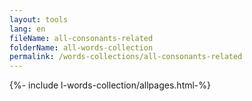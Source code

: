 ```yaml
---
layout: tools
lang: en
fileName: all-consonants-related
folderName: all-words-collection
permalink: /words-collections/all-consonants-related
---
```


{%- include l-words-collection/allpages.html-%}